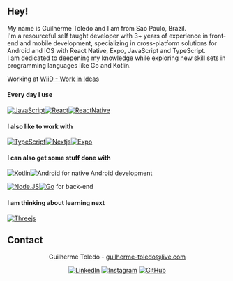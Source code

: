 ## Hey! 

<!--
**totoledao/totoledao** is a ✨ _special_ ✨ repository because its `README.md` (this file) appears on your GitHub profile.

Here are some ideas to get you started:

- 🔭 I’m currently working on ...
- 🌱 I’m currently learning ...
- 👯 I’m looking to collaborate on ...
- 🤔 I’m looking for help with ...
- 💬 Ask me about ...
- 📫 How to reach me: ...
- 😄 Pronouns: ...
- ⚡ Fun fact: ...
-->

My name is Guilherme Toledo and I am from Sao Paulo, Brazil.
<br>I'm a resourceful self taught developer with 3+ years of experience in front-end and mobile development, specializing in cross-platform solutions for Android and IOS with React Native, Expo, JavaScript and TypeScript.
<br>I am dedicated to deepening my knowledge while exploring new skill sets in programming languages like Go and Kotlin.

Working at <a href='https://github.com/Work-In-Ideas-WiiD'>WiiD - Work in Ideas</a>

#### Every day I use
[![JavaScript](https://img.shields.io/badge/JavaScript-F7DF1E?style=for-the-badge&logo=javascript&logoColor=black)](https://www.javascript.com/)[![React](https://img.shields.io/badge/React-323330?style=for-the-badge&logo=react&logoColor=61DAFB)](https://reactjs.org/)[![ReactNative](https://img.shields.io/badge/React_Native-323330?style=for-the-badge&logo=react&logoColor=61DAFB)](https://reactnative.dev/)

#### I also like to work with
[![TypeScript](https://img.shields.io/badge/TypeScript-007ACC?style=for-the-badge&logo=typescript&logoColor=white)](https://www.typescriptlang.org/)[![Nextjs](https://img.shields.io/badge/Next-black?style=for-the-badge&logo=next.js&logoColor=white)](https://nextjs.org/)[![Expo](https://img.shields.io/badge/Expo-fff?style=for-the-badge&logo=expo&logoColor=000)](https://expo.dev/)

#### I can also get some stuff done with
[![Kotlin](https://img.shields.io/badge/Kotlin-8473ff?&style=for-the-badge&logo=kotlin&logoColor=white)](https://kotlinlang.org/)[![Android](https://img.shields.io/badge/Android-3DDC84?style=for-the-badge&logo=android&logoColor=white)](https://developer.android.com/) for native Android development

[![Node.JS](https://img.shields.io/badge/Node.js-43853D?style=for-the-badge&logo=node.js&logoColor=white)](https://nodejs.org/)[![Go](https://img.shields.io/badge/Go-00ADD8?style=for-the-badge&logo=go&logoColor=white)](https://go.dev/) for back-end

<!-- [![Python](https://img.shields.io/badge/python-3670A0?style=for-the-badge&logo=python&logoColor=ffdd54)](https://www.python.org/) for automation and machine vision -->

#### I am thinking about learning next
[![Threejs](https://img.shields.io/badge/threejs-black?style=for-the-badge&logo=three.js&logoColor=white)](https://threejs.org/)

## Contact
<div align="center">

Guilherme Toledo - guilherme-toledo@live.com

[![LinkedIn](https://img.shields.io/badge/LinkedIn-0077B5?style=for-the-badge&logo=linkedin&logoColor=white)](https://www.linkedin.com/in/guilhermemtoledo/?locale=en_US)
[![Instagram](https://img.shields.io/badge/Instagram-E4405F?style=for-the-badge&logo=instagram&logoColor=white)](https://www.instagram.com/totoledao)
[![GitHub](https://img.shields.io/badge/GitHub-100000?style=for-the-badge&logo=github&logoColor=whit)](https://www.github.com/totoledao)

</div>
